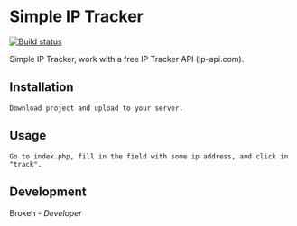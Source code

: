 #  Simple IP Tracker

[![Build status](https://ci2.dot.net/job/dotnet_codeformatter/job/master/job/innerloop/badge/icon)](https://github.com/viniciusbrokeh/simple-ip-tracker/)

Simple IP Tracker, work with a free IP Tracker API (ip-api.com).

## Installation

```
Download project and upload to your server. 
```

## Usage

```
Go to index.php, fill in the field with some ip address, and click in "track".
```

## Development

Brokeh - _Developer_
